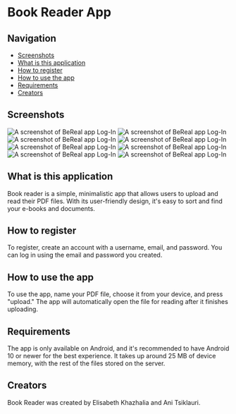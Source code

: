# Book Reader App

## Navigation
- [Screenshots](#screenshots)
- [What is this application](#what-is-this-application)
- [How to register](#how-to-register)
- [How to use the app](#how-to-use-the-app)
- [Requirements](#requirements)
- [Creators](#creators)

## Screenshots

![A screenshot of BeReal app Log-In](https://imagizer.imageshack.com/img924/8595/lZrzjR.jpg)
![A screenshot of BeReal app Log-In](https://imagizer.imageshack.com/img922/5154/9OGcdO.jpg)
![A screenshot of BeReal app Log-In](https://imagizer.imageshack.com/img924/7439/bWvECf.jpg)
![A screenshot of BeReal app Log-In](https://imagizer.imageshack.com/img923/9756/2XBIKL.jpg)
![A screenshot of BeReal app Log-In](https://imagizer.imageshack.com/img922/5870/0Socgs.jpg)
![A screenshot of BeReal app Log-In](https://imagizer.imageshack.com/img922/1617/XbadaR.png)
![A screenshot of BeReal app Log-In](https://imagizer.imageshack.com/img923/2333/kcoLaW.png)
![A screenshot of BeReal app Log-In](https://imagizer.imageshack.com/img924/3100/zaTmEv.jpg)


## What is this application
Book reader is a simple, minimalistic app that allows users to upload and read their PDF files. With its user-friendly design, it's easy to sort and find your e-books and documents.

## How to register
To register, create an account with a username, email, and password. You can log in using the email and password you created.

## How to use the app
To use the app, name your PDF file, choose it from your device, and press "upload." The app will automatically open the file for reading after it finishes uploading.

## Requirements
The app is only available on Android, and it's recommended to have Android 10 or newer for the best experience. It takes up around 25 MB of device memory, with the rest of the files stored on the server.

## Creators
Book Reader was created by Elisabeth Khazhalia and Ani Tsiklauri.
